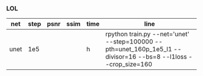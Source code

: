 ### LOL 

|net|step|psnr|ssim|time|line|
|-|-|-|-|-|-|
|unet|1e5|||h|rpython train.py --net='unet' --step=100000 --pth=unet_160p_1e5_l1 --divisor=16 --bs=8 --l1loss --crop_size=160|